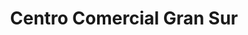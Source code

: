 ---
title: "Centro Comercial Gran Sur"
url: /la-linea-de-la-concepcion/centro-comercial-gran-sur/
shop: centro comercial
---